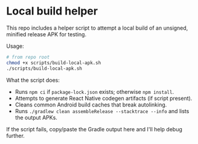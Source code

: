 # Local build helper

This repo includes a helper script to attempt a local build of an unsigned, minified release APK for testing.

Usage:

```bash
# from repo root
chmod +x scripts/build-local-apk.sh
./scripts/build-local-apk.sh
```

What the script does:
- Runs `npm ci` if `package-lock.json` exists; otherwise `npm install`.
- Attempts to generate React Native codegen artifacts (if script present).
- Cleans common Android build caches that break autolinking.
- Runs `./gradlew clean assembleRelease --stacktrace --info` and lists the output APKs.

If the script fails, copy/paste the Gradle output here and I'll help debug further.
